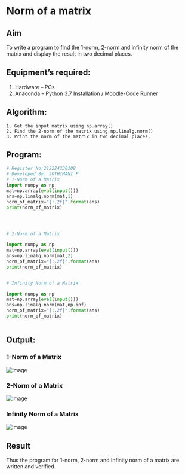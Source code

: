 # Norm of a matrix
## Aim
To write a program to find the 1-norm, 2-norm and infinity norm of the matrix and display the result in two decimal places.
## Equipment’s required:
1.	Hardware – PCs
2.	Anaconda – Python 3.7 Installation / Moodle-Code Runner
## Algorithm:
	1. Get the input matrix using np.array()   
    2. Find the 2-norm of the matrix using np.linalg.norm()
	3. Print the norm of the matrix in two decimal places.
## Program:
```Python
# Register No:212224230108
# Developed By: JOTHIMANI P 
# 1-Norm of a Matrix
import numpy as np
mat=np.array(eval(input()))
ans=np.linalg.norm(mat,1)
norm_of_matrix="{:.2f}".format(ans)
print(norm_of_matrix)




# 2-Norm of a Matrix

import numpy as np
mat=np.array(eval(input()))
ans=np.linalg.norm(mat,2)
norm_of_matrix="{:.2f}".format(ans)
print(norm_of_matrix)


# Infinity Norm of a Matrix

import numpy as np
mat=np.array(eval(input()))
ans=np.linalg.norm(mat,np.inf)
norm_of_matrix="{:.2f}".format(ans)
print(norm_of_matrix)



```
## Output:
### 1-Norm of a Matrix
![image](https://github.com/user-attachments/assets/6fd37633-9b4f-4eac-8ac4-15eadf999d19)

### 2-Norm of a Matrix
![image](https://github.com/user-attachments/assets/a08194f5-a8e2-46cd-8d5b-aa9a18c3807c)



### Infinity Norm of a Matrix
![image](https://github.com/user-attachments/assets/a8b1cf21-73e1-4348-9c5c-f12a87bbe377)


## Result
Thus the program for 1-norm, 2-norm and Infinity norm of a matrix are written and verified.

